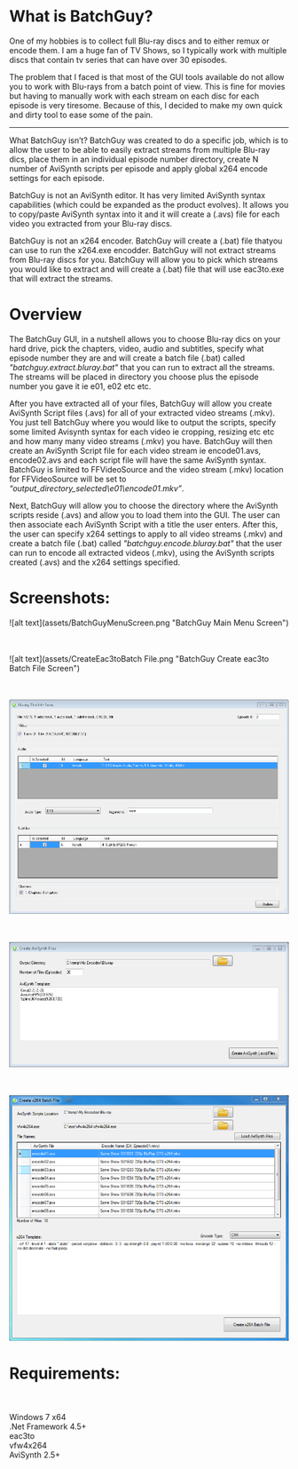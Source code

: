 <h1>What is BatchGuy?</h1>
One of my hobbies is to collect full Blu-ray discs and to either remux or encode them.  I am a huge fan of TV Shows, so I typically work with multiple discs that contain tv series that can have over 30 episodes.


The problem that I faced is that most of the GUI tools available do not allow you to work with Blu-rays from a batch point of view.  This is fine for movies but having to manually work with each stream on each disc for each episode is very tiresome.  Because of this, I decided to make my own quick and dirty tool to ease some of the pain. 


<hr>What BatchGuy isn’t?</h1>
BatchGuy was created to do a specific job, which is to allow the user to be able to easily extract streams from multiple Blu-ray dics, place them in an individual episode number directory, create N number of AviSynth scripts per episode and apply global x264 encode settings for each episode.  


BatchGuy is not an AviSynth editor.  It has very limited AviSynth syntax capabilities (which could be expanded as the product evolves).  It allows you to copy/paste AviSynth syntax into it and it will create a (.avs) file for each video you extracted from your Blu-ray discs.


BatchGuy is not an x264 encoder.  BatchGuy will create a (.bat) file thatyou can use to run the x264.exe encodder.  BatchGuy will not extract streams from Blu-ray discs for you.  BatchGuy will allow you to pick which streams you would like to extract and will create a (.bat) file that will use eac3to.exe that will extract the streams.


<h1>Overview</h1>
The BatchGuy GUI, in a nutshell allows you to choose Blu-ray dics on your hard drive, pick the chapters, video, audio and subtitles, specify what episode number they are and will create a batch file (.bat) called <i>"batchguy.extract.bluray.bat"</i> that you can run to extract all the streams.  The streams will be placed in directory you choose plus the episode number you gave it ie e01, e02 etc etc.


After you have extracted all of your files, BatchGuy will allow you create AviSynth Script files (.avs) for all of your extracted video streams (.mkv).  You just tell BatchGuy where you would like to output the scripts, specify some limited Avisynth syntax for each video ie cropping, resizing etc etc and how many many video streams (.mkv) you have.  BatchGuy will then create an AviSynth Script file for each video stream ie encode01.avs, encode02.avs and each script file will have the same AviSynth syntax.  BatchGuy is limited to FFVideoSource and the video stream (.mkv) location for FFVideoSource will be set to <i>“output_directory_selected\e01\encode01.mkv”</i>.


Next, BatchGuy will allow you to choose the directory where the AviSynth scripts reside (.avs) and allow you to load them into the GUI.  The user can then associate each AviSynth Script with a title the user enters.  After this, the user can specify x264 settings to apply to all video streams (.mkv) and create a batch file (.bat) called <i>"batchguy.encode.bluray.bat"</i> that the user can run to encode all extracted videos (.mkv), using the AviSynth scripts created (.avs) and the x264 settings specified.


<h1>Screenshots:</h1>
![alt text](assets/BatchGuyMenuScreen.png "BatchGuy Main Menu Screen")

<br><br>
![alt text](assets/CreateEac3toBatch File.png "BatchGuy Create eac3to Batch File Screen")

<br><br>
![alt text](assets/Blu-rayTitleInfoForm.png "BatchGuy Blu-ray Title Information Screen")

<br><br>
![alt text](assets/CreateAviSynthFiles.png "BatchGuy Create AviSynth Files Screen")

<br><br>
![alt text](assets/CreateX264BatchFile.png "BatchGuy Create x264 Batch File Screen")


<h1>Requirements:</h1>
<br><br>
Windows 7 x64 <br>
.Net Framework 4.5+<br>
eac3to<br>
vfw4x264<br>
AviSynth 2.5+<br>
